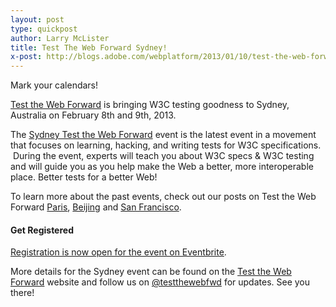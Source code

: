 ```yaml
---
layout: post
type: quickpost
author: Larry McLister
title: Test The Web Forward Sydney!
x-post: http://blogs.adobe.com/webplatform/2013/01/10/test-the-web-forward-sydney/
---
```


Mark your calendars!

<a href="http://http://testthewebforward.org/">Test the Web Forward</a> is bringing W3C testing goodness to Sydney, Australia on February 8th and 9th, 2013.

The <a href="http://testthewebforward.org/sydney-2013.html">Sydney Test the Web Forward</a> event is the latest event in a movement that focuses on learning, hacking, and writing tests for W3C specifications.  During the event, experts will teach you about W3C specs &amp; W3C testing and will guide you as you help make the Web a better, more interoperable place. Better tests for a better Web!

To learn more about the past events, check out our posts on Test the Web Forward <a href="http://blogs.adobe.com/webplatform/2012/11/09/test-the-web-forward-paris/">Paris</a>, <a href="http://blogs.adobe.com/webplatform/2012/10/25/test-the-web-forward-beijing/">Beijing</a> and <a href="http://blogs.adobe.com/webplatform/2012/06/20/test-the-web-forward-weekend/">San Francisco</a>.
<h4>Get Registered</h4>
<a href="http://testtwfsydney.eventbrite.com.au/">Registration is now open for the event on Eventbrite</a>.  

More details for the Sydney event can be found on the <a href="http://testthewebforward.org/sydney-2013.html">Test the Web Forward</a> website and follow us on <a href="https://twitter.com/testthewebfwd">@testthewebfwd</a> for updates. See you there!